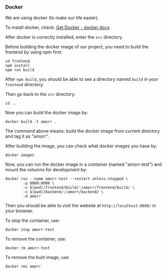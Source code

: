 ### Docker

We are using docker (to make our life easier).

To install docker, check: [Get Docker - docker docs](https://docs.docker.com/get-docker/).

After docker is correctly installed, enter the `src` directory.

Before building the docker image of our project, you need to build the frontend by using npm first:

```
cd frontend
npm install
npm run build
```

After `npm build`, you should be able to see a directory named `build` in your `frontend` directory.

Then go back to the `src` directory:

```
cd ..
```

Now you can build the docker image by:

```
docker build -t amorr .
```

The command above means: build the docker image from current directory and tag it as "amorr".

After building the image, you can check what docker images you have by:

```
docker images
```

Now, you can run the docker image in a container (named "amorr-test") and mount the volumns for development by:

```
docker run --name amorr-test --restart unless-stopped \
        -p 8080:8000 \
        -v $(pwd)/frontend/build/:/amorr/frontend/build/ \
        -v $(pwd)/backend/:/amorr/backend/ \
        -d amorr
```

Then you should be able to visit the website at `http://localhost:8080/` in your browser.

To stop the container, use:

```
docker stop amorr-test
```

To remove the container, use:

```
docker rm amorr-test
```

To remove the built image, use:

```
docker rmi amorr
```